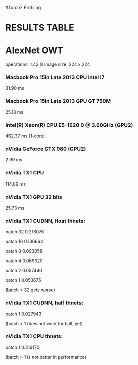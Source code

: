 #Torch7 Profiling 
# RESULTS TABLE

# AlexNet OWT 
operations: 1.43 G
image size: 224 x 224

### Macbook Pro 15in Late 2013 CPU intel i7
31.90 ms

### Macbook Pro 15in Late 2013 GPU GT 750M 
25.18 ms

### Intel(R) Xeon(R) CPU E5-1620 0 @ 3.60GHz (GPU2)
462.37 ms (1-core)

### nVidia GeForce GTX 980 (GPU2)
2.99 ms

### nVidia TX1 CPU
114.66 ms

### nVidia TX1 GPU 32 bits
25.73 ms

### nVidia TX1 CUDNN, float thnets:

batch 32 0.216076

batch 16 0.136664

batch 8 0.093058

batch 4 0.069320

batch 2 0.057440

batch 1 0.053675

(batch > 32 gets worse)

### nVidia TX1 CUDNN, half thnets:

batch 1 0.027943

(batch > 1 does not work for half, yet)

### nVidia TX1 CPU thnets:

batch 1 0.316170

(batch > 1 is not better in performance)
